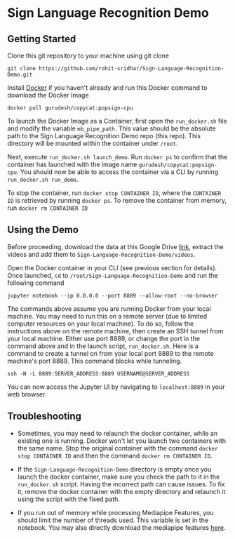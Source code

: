 # Sign Language Recognition Demo

## Getting Started
Clone this git repository to your machine using git clone
```
git clone https://github.com/rohit-sridhar/Sign-Language-Recognition-Demo.git
```

Install [Docker](https://www.docker.com) if you haven't already and run this Docker command to download the Docker Image
```
docker pull gurudesh/copycat:popsign-cpu
```

To launch the Docker Image as a Container, first open the `run_docker.sh` file and modify the variable `mb_pipe_path`. This value should be the absolute path to the Sign Language Recognition Demo repo (this repo). This directory will be mounted within the container under `/root`.

Next, execute `run_docker.sh launch_demo`. Run `docker ps` to confirm that the container has launched with the image name `gurudesh/copycat:popsign-cpu`. You should now be able to access the container via a CLI by running `run_docker.sh run_demo`.

To stop the container, run `docker stop CONTAINER ID`, where the `CONTAINER ID` is retrieved by running `docker ps`. To remove the container from memory, run `docker rm CONTAINER ID`

## Using the Demo
Before proceeding, download the data at this Google Drive [link](https://drive.google.com/file/d/1_sImmOjPiflbV7TWDzTiHs1W1qMF3DtY), extract the videos and add them to `Sign-Language-Recognition-Demo/videos`.

Open the Docker container in your CLI (see previous section for details). Once launched, `cd` to `/root/Sign-Language-Recognition-Demo` and run the following command
```
jupyter notebook --ip 0.0.0.0 --port 8889 --allow-root --no-browser
```

The commands above assume you are running Docker from your local machine. You may need to run this on a remote server (due to limited computer resources on your local machine). To do so, follow the instructions above on the remote machine, then create an SSH tunnel from your local machine. Either use port 8889, or change the port in the command above and in the launch script, `run_docker.sh`. Here is a command to create a tunnel on from your local port 8889 to the remote machine's port 8889. This command blocks while tunneling.
```
ssh -N -L 8889:SERVER_ADDRESS:8889 USERNAME@SERVER_ADDRESS
```

You can now access the Jupyter UI by navigating to `localhost:8889` in your web browser.

## Troubleshooting
* Sometimes, you may need to relaunch the docker container, while an existing one is running. Docker won't let you launch two containers with the same name. Stop the original container with the command `docker stop CONTAINER ID` and then the command `docker rm CONTAINER ID`.

* If the `Sign-Language-Recognition-Demo` directory is empty once you launch the docker container, make sure you check the path to it in the `run_docker.sh` script. Having the incorrect path can cause issues. To fix it, remove the docker container with the empty directory and relaunch it using the script with the fixed path.

* If you run out of memory while processing Mediapipe Features, you should limit the number of threads used. This variable is set in the notebook. You may also directly download the mediapipe features [here](https://drive.google.com/file/d/1opuR5k8AwmoivuOBHePvT9_HhRYhJmT1/view?usp=sharing).
